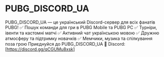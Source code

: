 # PUBG_DISCORD_UA
PUBG_DISCORD_UA — це український Discord-сервер для всіх фанатів PUBG!  ✅ Пошук команди для гри в PUBG Mobile та PUBG PC ✅ Турніри, івенти та кастомні матчі ✅ Активний чат українською мовою ✅ Дружню атмосферу та підтримку новачків ✅ Мемчики, музика та спілкування поза грою  Приєднуйся до PUBG_DISCORD_UA  🔗 Discord: [https://discord.gg/qCGUMu8xsk]
